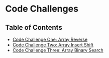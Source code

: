 # Code Challenges

## Table of Contents

- [Code Challenge One: Array Reverse](./challengeOne-Array-Reverse/README.md)
- [Code Challenge Two: Array Insert Shift](./challengeTwo-Array-Insert-Shift/README.md)
- [Code Challenge Three: Array Binary Search](./challengeTwo-Array-Insert-Shift/README.md)
